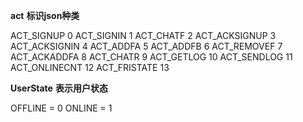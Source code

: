 **act**
**标识json种类**

ACT_SIGNUP 0
ACT_SIGNIN 1
ACT_CHATF 2
ACT_ACKSIGNUP 3
ACT_ACKSIGNIN 4
ACT_ADDFA 5
ACT_ADDFB 6
ACT_REMOVEF 7
ACT_ACKADDFA 8
ACT_CHATR 9
ACT_GETLOG 10
ACT_SENDLOG 11
ACT_ONLINECNT 12
ACT_FRISTATE 13

**UserState**
**表示用户状态**

OFFLINE = 0
ONLINE = 1